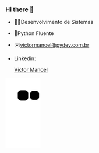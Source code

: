 ### Hi there 👋
- 🧑‍🎓Desenvolvimento de Sistemas
- 📘Python Fluente
- ✉️victormanoel@pydev.com.br

- Linkedin: <div class="badge-base LI-profile-badge" data-locale="pt_BR" data-size="medium" data-theme="dark" data-type="VERTICAL" data-vanity="victormanoel-pydev" data-version="v1"><a class="badge-base__link LI-simple-link" href="https://br.linkedin.com/in/victormanoel-pydev?trk=profile-badge">Victor Manoel</a></div>

![Snake animation](https://github.com/mvictorsilva/mvictorsilva/blob/output/github-contribution-grid-snake.svg)
